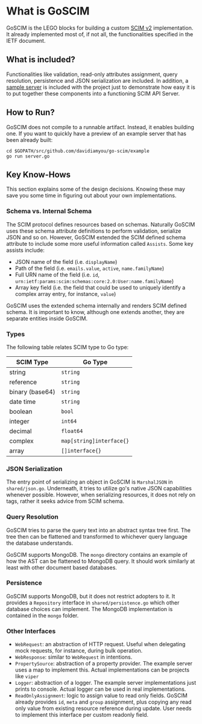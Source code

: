 # What is GoSCIM

GoSCIM is the LEGO blocks for building a custom [SCIM v2](http://www.simplecloud.info/) implementation. It already implemented most of, if not all, the functionalities specified in the IETF document.

## What is included?

Functionalities like validation, read-only attributes assignment, query resolution, persistence and JSON serialization are included. In addition, a [sample server](https://github.com/davidiamyou/go-scim/tree/development/example) is included with the project just to demonstrate how easy it is to put together these components into a functioning SCIM API Server.

## How to Run?

GoSCIM does not compile to a runnable artifact. Instead, it enables building one. If you want to quickly have a preview of an example server that has been already built:

```
cd $GOPATH/src/github.com/davidiamyou/go-scim/example
go run server.go
```

## Key Know-Hows

This section explains some of the design decisions. Knowing these may save you some time in figuring out about your own implementations.

### Schema vs. Internal Schema

The SCIM protocol defines resources based on schemas. Naturally GoSCIM uses these schema attribute definitions to perform validation, serialize JSON and so on. However, GoSCIM extended the SCIM defined schema attribute to include some more useful information called `Assists`. Some key assists include:
- JSON name of the field (i.e. `displayName`)
- Path of the field (i.e. `emails.value`, `active`, `name.familyName`)
- Full URN name of the field (i.e. `id`, `urn:ietf:params:scim:schemas:core:2.0:User:name.familyName`)
- Array key field (i.e. the field that could be used to uniquely identify a complex array entry, for instance, `value`)

GoSCIM uses the extended schema internally and renders SCIM defined schema. It is important to know, although one extends another, they are separate entities inside GoSCIM.

### Types

The following table relates SCIM type to Go type:

SCIM Type | Go Type
--- | ---
string | `string`
reference | `string`
binary (base64) | `string`
date time | `string`
boolean | `bool`
integer | `int64`
decimal | `float64`
complex | `map[string]interface{}`
array | `[]interface{}`

### JSON Serialization

The entry point of serializing an object in GoSCIM is `MarshalJSON` in `shared/json.go`. Underneath, it tries to utilize
go's native JSON capabilities whenever possible. However, when serializing resources, it does not rely on tags, rather it
seeks advice from SCIM schema.

### Query Resolution

GoSCIM tries to parse the query text into an abstract syntax tree first. The tree then can be flattened and transformed to whichever query language the database understands.

GoSCIM supports MongoDB. The `mongo` directory contains an example of how the AST can be flattened to MongoDB query. It should work similarly at least with other document based databases.

### Persistence

GoSCIM supports MongoDB, but it does not restrict adopters to it. It provides a `Repository` interface in `shared/persistence.go` which other database choices can implement. The MongoDB implementation is contained in the `mongo` folder.

### Other Interfaces

- `WebRequest`: an abstraction of HTTP request. Useful when delegating mock requests, for instance, during bulk operation.
- `WebResponse`: similar to `WebRequest` in intentions.
- `PropertySource`: abstraction of a property provider. The example server uses a map to implement this. Actual implementations can be projects like `viper`
- `Logger`: abstraction of a logger. The example server implementations just prints to console. Actual logger can be used in real implementations.
- `ReadOnlyAssignment`: logic to assign value to read only fields. GoSCIM already provides `id`, `meta` and `group` assignment, plus copying any read only value from existing resource reference during update. User needs to implement this interface per custom readonly field. 

